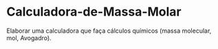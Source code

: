 # Calculadora-de-Massa-Molar
Elaborar uma calculadora que faça cálculos químicos (massa molecular, mol, Avogadro).
